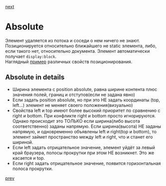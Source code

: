 <a href="07.md">next</a>

<h1>Absolute</h1>

<div>
Элемент удаляется из потока и соседи о нем ничего не знают.
Позиционируется относительно ближайшего не static элемента, либо, если такого нет, относительно документа.
Элемент автоматически получает <code>display:block</code>.
</div>

<div>
Наглядный <a href="http://www.barelyfitz.com/screencast/html-training/css/positioning/">пример</a> различных свойств позиционирования.
</div>

<h2>Absolute in details</h2>

<ul>
<li>
    Ширина элемента с position absolute, равна ширине контента плюс значения полей, границ и отступов(если не задана явно)
</li>
<li>
    Если задать position absolute, но при это НЕ задать координаты (top, left...) элемент не меняет своего положения(визуально)
</li>
<li>
    Свойства left и top имеют более высокий приоритет по сравнению с right и bottom. При конфликте right и bottom просто игнорируются.
    <br/>
    Однако происходит это ТОЛЬКО если ширина(либо высота соответственно) заданы напрямую.
    Если ширина(высота) НЕ заданы напрямую, и одновременно объявлены left и right(top и bottom),
    то элемент займет пространство между left и right, что и станет его шириной.
</li>
<li>
    Если left задать отрицательное значение, элемент уйдёт за левый край браузера, полосы прокрутки при этом НЕ возникнет.
    Это же касается и top.
</li>
<li>
    Если right задать отрицательное значение, появится горизонтальная полоса прокрутки.
</li>
</ul>

<a href="05.md">prev</a>